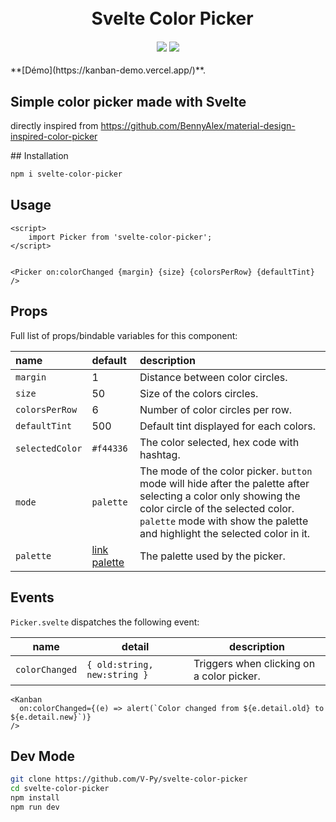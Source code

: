 <h1 align="center">
  <br>&ensp;Svelte Color Picker
</h1>

<h4 align="center">
<a href="https://www.npmjs.com/package/svelte-color-picker"><img src="https://img.shields.io/npm/v/svelte-color-picker.svg"/></a>
<a href="https://opensource.org/licenses/MIT"><img src="https://img.shields.io/badge/License-MIT-blue.svg"/></a>
<!-- TODO POST IT ON MADE WITH SVELTE -->
<!-- <a href="https://madewithsvelte.com/p/svelte-tags-input/shield-link"><img src="https://madewithsvelte.com/storage/repo-shields/2151-shield.svg"/></a> -->
</h4>

<div class="hide-in-docs">
**[Démo](https://kanban-demo.vercel.app/)**.
</div>

## Simple color picker made with Svelte
directly inspired from https://github.com/BennyAlex/material-design-inspired-color-picker 
<!-- TODO : ILLUTRATION IMG -->
<slot />
## Installation

```sh
npm i svelte-color-picker
```

## Usage

```svelte
<script>
    import Picker from 'svelte-color-picker';
</script>


<Picker on:colorChanged {margin} {size} {colorsPerRow} {defaultTint} />

```

## Props
Full list of props/bindable variables for this component:

<div class="table">

<!-- prettier-ignore -->
| name             | default                                                    | description                                                                                                                                                                                    |
| :--------------- | :--------------------------------------------------------- | :--------------------------------------------------------------------------------------------------------------------------------------------------------------------------------------------- |
| `margin`        | 1 | Distance between color circles. |
| `size`   | 50  | Size of the colors circles.|
| `colorsPerRow`      | 6 | Number of color circles per row.|
| `defaultTint`  | 500 | Default tint displayed for each colors.|
| `selectedColor` | `#f44336` | The color selected, hex code with hashtag. |
| `mode` | `palette` | The mode of the color picker. `button` mode will hide after the palette after selecting a color only showing the color circle of the selected color. `palette` mode with show the palette and highlight the selected color in it. |
| `palette`      | <a href="">link palette</a> | The palette used by the picker.|

</div>

## Events
`Picker.svelte` dispatches the following event:

| name        | detail                                                                              | description                                                                                                                         |
| ----------- | ----------------------------------------------------------------------------------- | ----------------------------------------------------------------------------------------------------------------------------------- |
| `colorChanged`       | `{ old:string, new:string }`                                                                | Triggers when clicking on a color picker.                                                                                           |

```svelte
<Kanban
  on:colorChanged={(e) => alert(`Color changed from ${e.detail.old} to ${e.detail.new}`)}
/>
```

## Dev Mode

```sh
git clone https://github.com/V-Py/svelte-color-picker
cd svelte-color-picker
npm install
npm run dev
```